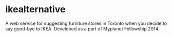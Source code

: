 ikealternative
==============

A web service for suggesting furniture stores in Toronto when you decide to say good-bye to IKEA. Developed as a part of Myplanet Fellowship 2014.
